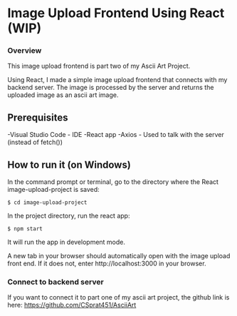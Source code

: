 # Image Upload Frontend Using React (WIP)

### Overview

This image upload frontend is part two of my Ascii Art Project.

Using React, I made a simple image upload frontend that connects with my backend server. The image is processed by the server and returns the uploaded image as an ascii art image.

## Prerequisites

-Visual Studio Code - IDE
-React app
-Axios - Used to talk with the server (instead of fetch())

## How to run it (on Windows)

In the command prompt or terminal, go to the directory where the React image-upload-project is saved:
```
$ cd image-upload-project
```

In the project directory, run the react app:

```
$ npm start
```

It will run the app in development mode.

A new tab in your browser should automatically open with the image upload front end. If it does not, enter http://localhost:3000 in your browser.

### Connect to backend server

If you want to connect it to part one of my ascii art project, the github link is here: https://github.com/CSprat451/AsciiArt
